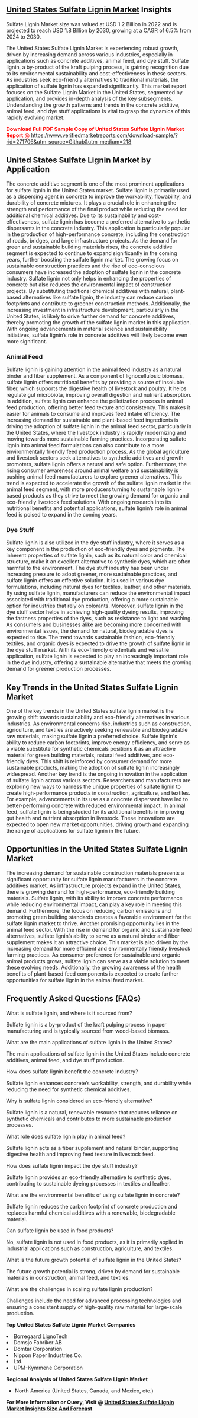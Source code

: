 <h2><a href="https://www.verifiedmarketreports.com/download-sample/?rid=271706&amp;utm_source=Github&amp;utm_medium=218" target="_blank">United States Sulfate Lignin Market</a> Insights</h2><p>Sulfate Lignin Market size was valued at USD 1.2 Billion in 2022 and is projected to reach USD 1.8 Billion by 2030, growing at a CAGR of 6.5% from 2024 to 2030.</p><p><p>The United States Sulfate Lignin Market is experiencing robust growth, driven by increasing demand across various industries, especially in applications such as concrete additives, animal feed, and dye stuff. Sulfate lignin, a by-product of the kraft pulping process, is gaining recognition due to its environmental sustainability and cost-effectiveness in these sectors. As industries seek eco-friendly alternatives to traditional materials, the application of sulfate lignin has expanded significantly. This market report focuses on the Sulfate Lignin Market in the United States, segmented by application, and provides in-depth analysis of the key subsegments. Understanding the growth patterns and trends in the concrete additive, animal feed, and dye stuff applications is vital to grasp the dynamics of this rapidly evolving market. <p><span class=""><span style="color: #ff0000;"><strong>Download Full PDF Sample Copy of United States Sulfate Lignin Market Report</strong> @ </span><a href="https://www.verifiedmarketreports.com/download-sample/?rid=271706&amp;utm_source=Github&amp;utm_medium=218" target="_blank">https://www.verifiedmarketreports.com/download-sample/?rid=271706&amp;utm_source=Github&amp;utm_medium=218</a></span></p></p> <h2>United States Sulfate Lignin Market by Application</h2> <p>The concrete additive segment is one of the most prominent applications for sulfate lignin in the United States market. Sulfate lignin is primarily used as a dispersing agent in concrete to improve the workability, flowability, and durability of concrete mixtures. It plays a crucial role in enhancing the strength and performance of the final product while reducing the need for additional chemical additives. Due to its sustainability and cost-effectiveness, sulfate lignin has become a preferred alternative to synthetic dispersants in the concrete industry. This application is particularly popular in the production of high-performance concrete, including the construction of roads, bridges, and large infrastructure projects. As the demand for green and sustainable building materials rises, the concrete additive segment is expected to continue to expand significantly in the coming years, further boosting the sulfate lignin market. The growing focus on sustainable construction practices and the rise of eco-conscious consumers have increased the adoption of sulfate lignin in the concrete industry. Sulfate lignin not only helps in enhancing the properties of concrete but also reduces the environmental impact of construction projects. By substituting traditional chemical additives with natural, plant-based alternatives like sulfate lignin, the industry can reduce carbon footprints and contribute to greener construction methods. Additionally, the increasing investment in infrastructure development, particularly in the United States, is likely to drive further demand for concrete additives, thereby promoting the growth of the sulfate lignin market in this application. With ongoing advancements in material science and sustainability initiatives, sulfate lignin’s role in concrete additives will likely become even more significant. <h3>Animal Feed</h3> <p>Sulfate lignin is gaining attention in the animal feed industry as a natural binder and fiber supplement. As a component of lignocellulosic biomass, sulfate lignin offers nutritional benefits by providing a source of insoluble fiber, which supports the digestive health of livestock and poultry. It helps regulate gut microbiota, improving overall digestion and nutrient absorption. In addition, sulfate lignin can enhance the pelletization process in animal feed production, offering better feed texture and consistency. This makes it easier for animals to consume and improves feed intake efficiency. The increasing demand for sustainable and plant-based feed ingredients is driving the adoption of sulfate lignin in the animal feed sector, particularly in the United States, where the livestock industry is rapidly modernizing and moving towards more sustainable farming practices. Incorporating sulfate lignin into animal feed formulations can also contribute to a more environmentally friendly feed production process. As the global agriculture and livestock sectors seek alternatives to synthetic additives and growth promoters, sulfate lignin offers a natural and safe option. Furthermore, the rising consumer awareness around animal welfare and sustainability is pushing animal feed manufacturers to explore greener alternatives. This trend is expected to accelerate the growth of the sulfate lignin market in the animal feed segment, with more producers turning to sustainable lignin-based products as they strive to meet the growing demand for organic and eco-friendly livestock feed solutions. With ongoing research into its nutritional benefits and potential applications, sulfate lignin’s role in animal feed is poised to expand in the coming years. <h3>Dye Stuff</h3> <p>Sulfate lignin is also utilized in the dye stuff industry, where it serves as a key component in the production of eco-friendly dyes and pigments. The inherent properties of sulfate lignin, such as its natural color and chemical structure, make it an excellent alternative to synthetic dyes, which are often harmful to the environment. The dye stuff industry has been under increasing pressure to adopt greener, more sustainable practices, and sulfate lignin offers an effective solution. It is used in various dye formulations, including natural dyes for textiles, leather, and other materials. By using sulfate lignin, manufacturers can reduce the environmental impact associated with traditional dye production, offering a more sustainable option for industries that rely on colorants. Moreover, sulfate lignin in the dye stuff sector helps in achieving high-quality dyeing results, improving the fastness properties of the dyes, such as resistance to light and washing. As consumers and businesses alike are becoming more concerned with environmental issues, the demand for natural, biodegradable dyes is expected to rise. The trend towards sustainable fashion, eco-friendly textiles, and organic dyes is expected to drive the growth of sulfate lignin in the dye stuff market. With its eco-friendly credentials and versatile application, sulfate lignin is expected to play an increasingly important role in the dye industry, offering a sustainable alternative that meets the growing demand for greener production processes. <h2>Key Trends in the United States Sulfate Lignin Market</h2> <p>One of the key trends in the United States sulfate lignin market is the growing shift towards sustainability and eco-friendly alternatives in various industries. As environmental concerns rise, industries such as construction, agriculture, and textiles are actively seeking renewable and biodegradable raw materials, making sulfate lignin a preferred choice. Sulfate lignin's ability to reduce carbon footprints, improve energy efficiency, and serve as a viable substitute for synthetic chemicals positions it as an attractive material for green building materials, natural feed additives, and eco-friendly dyes. This shift is reinforced by consumer demand for more sustainable products, making the adoption of sulfate lignin increasingly widespread. Another key trend is the ongoing innovation in the application of sulfate lignin across various sectors. Researchers and manufacturers are exploring new ways to harness the unique properties of sulfate lignin to create high-performance products in construction, agriculture, and textiles. For example, advancements in its use as a concrete dispersant have led to better-performing concrete with reduced environmental impact. In animal feed, sulfate lignin is being studied for its additional benefits in improving gut health and nutrient absorption in livestock. These innovations are expected to open new market opportunities, driving growth and expanding the range of applications for sulfate lignin in the future. <h2>Opportunities in the United States Sulfate Lignin Market</h2> <p>The increasing demand for sustainable construction materials presents a significant opportunity for sulfate lignin manufacturers in the concrete additives market. As infrastructure projects expand in the United States, there is growing demand for high-performance, eco-friendly building materials. Sulfate lignin, with its ability to improve concrete performance while reducing environmental impact, can play a key role in meeting this demand. Furthermore, the focus on reducing carbon emissions and promoting green building standards creates a favorable environment for the sulfate lignin market to thrive. Another promising opportunity lies in the animal feed sector. With the rise in demand for organic and sustainable feed alternatives, sulfate lignin’s ability to serve as a natural binder and fiber supplement makes it an attractive choice. This market is also driven by the increasing demand for more efficient and environmentally friendly livestock farming practices. As consumer preference for sustainable and organic animal products grows, sulfate lignin can serve as a viable solution to meet these evolving needs. Additionally, the growing awareness of the health benefits of plant-based feed components is expected to create further opportunities for sulfate lignin in the animal feed market. <h2>Frequently Asked Questions (FAQs)</h2> <p>What is sulfate lignin, and where is it sourced from? </p> <p>Sulfate lignin is a by-product of the kraft pulping process in paper manufacturing and is typically sourced from wood-based biomass.</p> <p>What are the main applications of sulfate lignin in the United States? </p> <p>The main applications of sulfate lignin in the United States include concrete additives, animal feed, and dye stuff production.</p> <p>How does sulfate lignin benefit the concrete industry? </p> <p>Sulfate lignin enhances concrete’s workability, strength, and durability while reducing the need for synthetic chemical additives.</p> <p>Why is sulfate lignin considered an eco-friendly alternative? </p> <p>Sulfate lignin is a natural, renewable resource that reduces reliance on synthetic chemicals and contributes to more sustainable production processes.</p> <p>What role does sulfate lignin play in animal feed? </p> <p>Sulfate lignin acts as a fiber supplement and natural binder, supporting digestive health and improving feed texture in livestock feed.</p> <p>How does sulfate lignin impact the dye stuff industry? </p> <p>Sulfate lignin provides an eco-friendly alternative to synthetic dyes, contributing to sustainable dyeing processes in textiles and leather.</p> <p>What are the environmental benefits of using sulfate lignin in concrete? </p> <p>Sulfate lignin reduces the carbon footprint of concrete production and replaces harmful chemical additives with a renewable, biodegradable material.</p> <p>Can sulfate lignin be used in food products? </p> <p>No, sulfate lignin is not used in food products, as it is primarily applied in industrial applications such as construction, agriculture, and textiles.</p> <p>What is the future growth potential of sulfate lignin in the United States? </p> <p>The future growth potential is strong, driven by demand for sustainable materials in construction, animal feed, and textiles.</p> <p>What are the challenges in scaling sulfate lignin production? </p> <p>Challenges include the need for advanced processing technologies and ensuring a consistent supply of high-quality raw material for large-scale production.</p></p><p><strong>Top United States Sulfate Lignin Market Companies</strong></p><div data-test-id=""><p><li>Borregaard LignoTech</li><li> Domsjo Fabriker AB</li><li> Domtar Corporation</li><li> Nippon Paper Industries Co.</li><li> Ltd.</li><li> UPM-Kymmene Corporation</li></p><div><strong>Regional Analysis of&nbsp;United States Sulfate Lignin Market</strong></div><ul><li dir="ltr"><p dir="ltr">North America&nbsp;(United States, Canada, and Mexico, etc.)</p></li></ul><p><strong>For More Information or Query, Visit @&nbsp;</strong><strong><a href="https://www.verifiedmarketreports.com/product/sulfate-lignin-market/?utm_source=Github&amp;utm_medium=218" target="_blank">United States Sulfate Lignin Market Insights Size And Forecast</a></strong></p></div>
